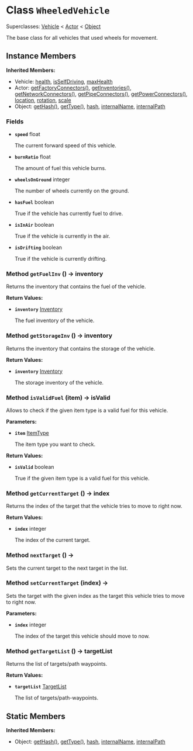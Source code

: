 # Class <code>WheeledVehicle</code>

Superclasses: <a href="Vehicle.md">Vehicle</a> < <a href="Actor.md">Actor</a> < <a href="Object.md">Object</a>

The base class for all vehicles that used wheels for movement.
## Instance Members
<b>Inherited Members:</b>
- Vehicle: <a href="Vehicle.md#health">health</a>, <a href="Vehicle.md#isSelfDriving">isSelfDriving</a>, <a href="Vehicle.md#maxHealth">maxHealth</a>
- Actor: <a href="Actor.md#getFactoryConnectors">getFactoryConnectors()</a>, <a href="Actor.md#getInventories">getInventories()</a>, <a href="Actor.md#getNetworkConnectors">getNetworkConnectors()</a>, <a href="Actor.md#getPipeConnectors">getPipeConnectors()</a>, <a href="Actor.md#getPowerConnectors">getPowerConnectors()</a>, <a href="Actor.md#location">location</a>, <a href="Actor.md#rotation">rotation</a>, <a href="Actor.md#scale">scale</a>
- Object: <a href="Object.md#getHash">getHash()</a>, <a href="Object.md#getType">getType()</a>, <a href="Object.md#hash">hash</a>, <a href="Object.md#internalName">internalName</a>, <a href="Object.md#internalPath">internalPath</a>
### Fields
- <code><b>speed</b></code> float

  The current forward speed of this vehicle.
- <code><b>burnRatio</b></code> float

  The amount of fuel this vehicle burns.
- <code><b>wheelsOnGround</b></code> integer

  The number of wheels currently on the ground.
- <code><b>hasFuel</b></code> boolean

  True if the vehicle has currently fuel to drive.
- <code><b>isInAir</b></code> boolean

  True if the vehicle is currently in the air.
- <code><b>isDrifting</b></code> boolean

  True if the vehicle is currently drifting.
### Method <code>getFuelInv</code> () → inventory
Returns the inventory that contains the fuel of the vehicle.


<b>Return Values:</b>

- <code><b>inventory</b></code> <a href="Inventory.md">Inventory</a>

  The fuel inventory of the vehicle.
### Method <code>getStorageInv</code> () → inventory
Returns the inventory that contains the storage of the vehicle.


<b>Return Values:</b>

- <code><b>inventory</b></code> <a href="Inventory.md">Inventory</a>

  The storage inventory of the vehicle.
### Method <code>isValidFuel</code> (item) → isValid
Allows to check if the given item type is a valid fuel for this vehicle.

<b>Parameters:</b>

- <code><b>item</b></code> <a href="ItemType.md">ItemType</a>

  The item type you want to check.

<b>Return Values:</b>

- <code><b>isValid</b></code> boolean

  True if the given item type is a valid fuel for this vehicle.
### Method <code>getCurrentTarget</code> () → index
Returns the index of the target that the vehicle tries to move to right now.


<b>Return Values:</b>

- <code><b>index</b></code> integer

  The index of the current target.
### Method <code>nextTarget</code> () → 
Sets the current target to the next target in the list.


### Method <code>setCurrentTarget</code> (index) → 
Sets the target with the given index as the target this vehicle tries to move to right now.

<b>Parameters:</b>

- <code><b>index</b></code> integer

  The index of the target this vehicle should move to now.

### Method <code>getTargetList</code> () → targetList
Returns the list of targets/path waypoints.


<b>Return Values:</b>

- <code><b>targetList</b></code> <a href="TargetList.md">TargetList</a>

  The list of targets/path-waypoints.
## Static Members
<b>Inherited Members:</b>
- Object: <a href="Object.md#getHash">getHash()</a>, <a href="Object.md#getType">getType()</a>, <a href="Object.md#hash">hash</a>, <a href="Object.md#internalName">internalName</a>, <a href="Object.md#internalPath">internalPath</a>